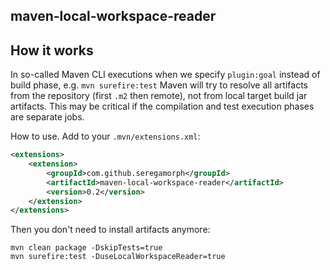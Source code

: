 ## maven-local-workspace-reader

## How it works
In so-called Maven CLI executions when we specify `plugin:goal` instead of build phase, e.g. `mvn surefire:test` Maven
will try to resolve all artifacts from the repository (first `.m2` then remote), not from local target build jar artifacts.
This may be critical if the compilation and test execution phases are separate jobs. 

How to use. Add to your `.mvn/extensions.xml`:
```xml
<extensions>
    <extension>
        <groupId>com.github.seregamorph</groupId>
        <artifactId>maven-local-workspace-reader</artifactId>
        <version>0.2</version>
    </extension>
</extensions>
```

Then you don't need to install artifacts anymore:
```shell
mvn clean package -DskipTests=true
mvn surefire:test -DuseLocalWorkspaceReader=true
```
